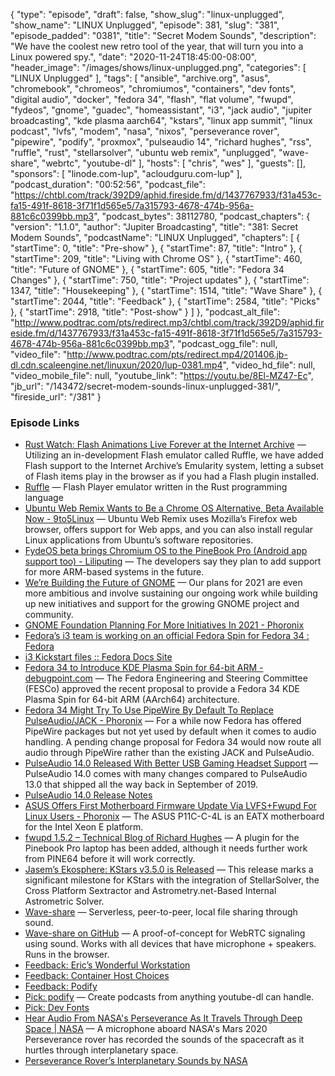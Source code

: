 {
  "type": "episode",
  "draft": false,
  "show_slug": "linux-unplugged",
  "show_name": "LINUX Unplugged",
  "episode": 381,
  "slug": "381",
  "episode_padded": "0381",
  "title": "Secret Modem Sounds",
  "description": "We have the coolest new retro tool of the year, that will turn you into a Linux powered spy.",
  "date": "2020-11-24T18:45:00-08:00",
  "header_image": "/images/shows/linux-unplugged.png",
  "categories": [
    "LINUX Unplugged"
  ],
  "tags": [
    "ansible",
    "archive.org",
    "asus",
    "chromebook",
    "chromeos",
    "chromiumos",
    "containers",
    "dev fonts",
    "digital audio",
    "docker",
    "fedora 34",
    "flash",
    "flat volume",
    "fwupd",
    "fydeos",
    "gnome",
    "guadec",
    "homeassistant",
    "i3",
    "jack audio",
    "jupiter broadcasting",
    "kde plasma aarch64",
    "kstars",
    "linux app summit",
    "linux podcast",
    "lvfs",
    "modem",
    "nasa",
    "nixos",
    "perseverance rover",
    "pipewire",
    "podify",
    "proxmox",
    "pulseaudio 14",
    "richard hughes",
    "rss",
    "ruffle",
    "rust",
    "stellarsolver",
    "ubuntu web remix",
    "unplugged",
    "wave-share",
    "webrtc",
    "youtube-dl"
  ],
  "hosts": [
    "chris",
    "wes"
  ],
  "guests": [],
  "sponsors": [
    "linode.com-lup",
    "acloudguru.com-lup"
  ],
  "podcast_duration": "00:52:56",
  "podcast_file": "https://chtbl.com/track/392D9/aphid.fireside.fm/d/1437767933/f31a453c-fa15-491f-8618-3f71f1d565e5/7a315793-4678-474b-956a-881c6c0399bb.mp3",
  "podcast_bytes": 38112780,
  "podcast_chapters": {
    "version": "1.1.0",
    "author": "Jupiter Broadcasting",
    "title": "381: Secret Modem Sounds",
    "podcastName": "LINUX Unplugged",
    "chapters": [
      {
        "startTime": 0,
        "title": "Pre-show"
      },
      {
        "startTime": 87,
        "title": "Intro"
      },
      {
        "startTime": 209,
        "title": "Living with Chrome OS"
      },
      {
        "startTime": 460,
        "title": "Future of GNOME"
      },
      {
        "startTime": 605,
        "title": "Fedora 34 Changes"
      },
      {
        "startTime": 750,
        "title": "Project updates"
      },
      {
        "startTime": 1347,
        "title": "Housekeeping"
      },
      {
        "startTime": 1514,
        "title": "Wave Share"
      },
      {
        "startTime": 2044,
        "title": "Feedback"
      },
      {
        "startTime": 2584,
        "title": "Picks"
      },
      {
        "startTime": 2918,
        "title": "Post-show"
      }
    ]
  },
  "podcast_alt_file": "http://www.podtrac.com/pts/redirect.mp3/chtbl.com/track/392D9/aphid.fireside.fm/d/1437767933/f31a453c-fa15-491f-8618-3f71f1d565e5/7a315793-4678-474b-956a-881c6c0399bb.mp3",
  "podcast_ogg_file": null,
  "video_file": "http://www.podtrac.com/pts/redirect.mp4/201406.jb-dl.cdn.scaleengine.net/linuxun/2020/lup-0381.mp4",
  "video_hd_file": null,
  "video_mobile_file": null,
  "youtube_link": "https://youtu.be/8El-MZ47-Ec",
  "jb_url": "/143472/secret-modem-sounds-linux-unplugged-381/",
  "fireside_url": "/381"
}


### Episode Links

  * [Rust Watch: Flash Animations Live Forever at the Internet Archive](https://blog.archive.org/2020/11/19/flash-animations-live-forever-at-the-internet-archive/ "Rust Watch: Flash Animations Live Forever at the Internet Archive") — Utilizing an in-development Flash emulator called Ruffle, we have added Flash support to the Internet Archive’s Emularity system, letting a subset of Flash items play in the browser as if you had a Flash plugin installed.
  * [Ruffle](https://ruffle.rs/ "Ruffle") — Flash Player emulator written in the Rust programming language
  * [Ubuntu Web Remix Wants to Be a Chrome OS Alternative, Beta Available Now - 9to5Linux](https://9to5linux.com/ubuntu-web-remix-wants-to-be-a-chrome-os-alternative-beta-available-now "Ubuntu Web Remix Wants to Be a Chrome OS Alternative, Beta Available Now - 9to5Linux") — Ubuntu Web Remix uses Mozilla’s Firefox web browser, offers support for Web apps, and you can also install regular Linux applications from Ubuntu’s software repositories.
  * [FydeOS beta brings Chromium OS to the PineBook Pro (Android app support too) - Liliputing](https://liliputing.com/2020/11/fydeos-beta-brings-chromium-os-to-the-pinebook-pro-android-app-support-too.html "FydeOS beta brings Chromium OS to the PineBook Pro \(Android app support too\) - Liliputing") — The developers say they plan to add support for more ARM-based systems in the future.
  * [We’re Building the Future of GNOME](https://www.gnome.org/news/2020/11/were-building-the-future-of-gnome/ "We’re Building the Future of GNOME") — Our plans for 2021 are even more ambitious and involve sustaining our ongoing work while building up new initiatives and support for the growing GNOME project and community.
  * [GNOME Foundation Planning For More Initiatives In 2021 - Phoronix](https://www.phoronix.com/scan.php?page=news_item&px=GNOME-2021-Initiatives-Plan "GNOME Foundation Planning For More Initiatives In 2021 - Phoronix")
  * [Fedora’s i3 team is working on an official Fedora Spin for Fedora 34 : Fedora](https://www.reddit.com/r/Fedora/comments/jty8bc/fedoras_i3_team_is_working_on_an_official_fedora/ "Fedora’s i3 team is working on an official Fedora Spin for Fedora 34 : Fedora")
  * [i3 Kickstart files :: Fedora Docs Site](https://docs.fedoraproject.org/en-US/i3/kickstart/ "i3 Kickstart files :: Fedora Docs Site")
  * [Fedora 34 to Introduce KDE Plasma Spin for 64-bit ARM - debugpoint.com](https://www.debugpoint.com/2020/11/fedora-34-kde-plasma-arm-spin/ "Fedora 34 to Introduce KDE Plasma Spin for 64-bit ARM - debugpoint.com") — The Fedora Engineering and Steering Committee (FESCo) approved the recent proposal to provide a Fedora 34 KDE Plasma Spin for 64-bit ARM (AArch64) architecture.
  * [Fedora 34 Might Try To Use PipeWire By Default To Replace PulseAudio/JACK - Phoronix](https://www.phoronix.com/scan.php?page=news_item&px=Fedora-34-PipeWire-Plan "Fedora 34 Might Try To Use PipeWire By Default To Replace PulseAudio/JACK - Phoronix") — For a while now Fedora has offered PipeWire packages but not yet used by default when it comes to audio handling. A pending change proposal for Fedora 34 would now route all audio through PipeWire rather than the existing JACK and PulseAudio.
  * [PulseAudio 14.0 Released With Better USB Gaming Headset Support](https://www.phoronix.com/scan.php?page=news_item&px=PulseAudio-14-Released "PulseAudio 14.0 Released With Better USB Gaming Headset Support") — PulseAudio 14.0 comes with many changes compared to PulseAudio 13.0 that shipped all the way back in September of 2019.
  * [PulseAudio 14.0 Release Notes](https://www.freedesktop.org/wiki/Software/PulseAudio/Notes/14.0/ "PulseAudio 14.0 Release Notes")
  * [ASUS Offers First Motherboard Firmware Update Via LVFS+Fwupd For Linux Users - Phoronix](https://www.phoronix.com/scan.php?page=news_item&px=ASUS-LVFS-First-Motherboard "ASUS Offers First Motherboard Firmware Update Via LVFS+Fwupd For Linux Users - Phoronix") — The ASUS P11C-C-4L is an EATX motherboard for the Intel Xeon E platform.
  * [fwupd 1.5.2 – Technical Blog of Richard Hughes](https://blogs.gnome.org/hughsie/2020/11/23/fwupd-1-5-2/ "fwupd 1.5.2 – Technical Blog of Richard Hughes") — A plugin for the Pinebook Pro laptop has been added, although it needs further work from PINE64 before it will work correctly.
  * [Jasem’s Ekosphere: KStars v3.5.0 is Released](http://knro.blogspot.com/2020/11/kstars-v350-is-released.html "Jasem’s Ekosphere: KStars v3.5.0 is Released") — This release marks a significant milestone for KStars with the integration of StellarSolver, the Cross Platform Sextractor and Astrometry.net-Based Internal Astrometric Solver.
  * [Wave-share](https://ggerganov.github.io/wave-share "Wave-share") — Serverless, peer-to-peer, local file sharing through sound.
  * [Wave-share on GitHub](https://github.com/ggerganov/wave-share "Wave-share on GitHub") — A proof-of-concept for WebRTC signaling using sound. Works with all devices that have microphone + speakers. Runs in the browser.
  * [Feedback: Eric’s Wonderful Workstation](https://slexy.org/view/s2fJMCoFjN "Feedback: Eric’s Wonderful Workstation")
  * [Feedback: Container Host Choices](https://slexy.org/view/s2wMoTi5N4 "Feedback: Container Host Choices")
  * [Feedback: Podify](https://slexy.org/view/s209noYY5H "Feedback: Podify")
  * [Pick: podify](https://github.com/podify-org/podify "Pick: podify") — Create podcasts from anything youtube-dl can handle.
  * [Pick: Dev Fonts](https://devfonts.gafi.dev/ "Pick: Dev Fonts")
  * [Hear Audio From NASA's Perseverance As It Travels Through Deep Space | NASA](https://www.nasa.gov/feature/jpl/hear-audio-from-nasas-perseverance-as-it-travels-through-deep-space/ "Hear Audio From NASA's Perseverance As It Travels Through Deep Space | NASA") — A microphone aboard NASA's Mars 2020 Perseverance rover has recorded the sounds of the spacecraft as it hurtles through interplanetary space.
  * [Perseverance Rover’s Interplanetary Sounds by NASA](https://soundcloud.com/nasa/perseverance-rover-sounds "Perseverance Rover’s Interplanetary Sounds by NASA")


